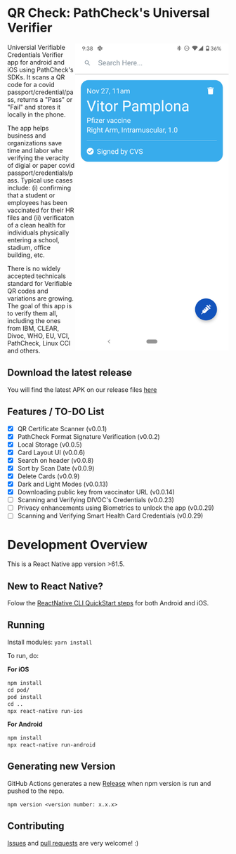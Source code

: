 # QR Check: PathCheck's Universal Verifier

<img align="right" src="./docs/screenshots/HomePage.png" data-canonical-src="./docs/screenshots/HomePage.png" width="350px"/>

Universial Verifiable Credentials Verifier app for android and iOS using PathCheck's SDKs. It scans a QR code for a covid passport/credential/pass, returns a "Pass" or "Fail" and stores it locally in the phone. 

The app helps business and organizations save time and labor whe verifying the veracity of digial or paper covid passport/credentials/pass. Typical use cases include: (i) confirming that a student or employees has been vaccinated for their HR files and (ii) verificaton of a clean health for individuals physically entering a school, stadium, office building, etc.

There is no widely accepted technicals standard for Verifiable QR codes and variations are growing. The goal of this app is to verify them all, including the ones from IBM, CLEAR, Divoc, WHO, EU, VCI, PathCheck, Linux CCI and others.

## Download the latest release

You will find the latest APK on our release files [here](https://github.com/vitorpamplona/vaccine-certificate-tracking-app/releases)

## Features / TO-DO List

- [x] QR Certificate Scanner (v0.0.1)
- [x] PathCheck Format Signature Verification (v0.0.2)
- [x] Local Storage (v0.0.5)
- [x] Card Layout UI (v0.0.6)
- [x] Search on header (v0.0.8)
- [x] Sort by Scan Date (v0.0.9)
- [x] Delete Cards (v0.0.9)
- [x] Dark and Light Modes (v0.0.13)
- [x] Downloading public key from vaccinator URL (v0.0.14)
- [ ] Scanning and Verifying DIVOC's Credentials  (v0.0.23)
- [ ] Privacy enhancements using Biometrics to unlock the app (v0.0.29)
- [ ] Scanning and Verifying Smart Health Card Credentials (v0.0.29)

# Development Overview

This is a React Native app version >61.5. 

## New to React Native? 

Folow the [ReactNative CLI QuickStart steps](https://reactnative.dev/docs/environment-setup) for both Android and iOS.

## Running

Install modules:
`yarn install`

To run, do:

**For iOS**

```
npm install
cd pod/
pod install
cd ..
npx react-native run-ios 
```

**For Android**

```
npm install
npx react-native run-android
```

## Generating new Version

GitHub Actions generates a new [Release](https://github.com/vitorpamplona/vaccine-certificate-tracking-app/releases) when npm version is run and pushed to the repo.

```
npm version <version number: x.x.x>
```

## Contributing

[Issues](https://github.com/Path-Check/healthpassport-provider-reader-app/issues) and [pull requests](https://github.com/Path-Check/healthpassport-provider-reader-app/pulls) are very welcome! :)
